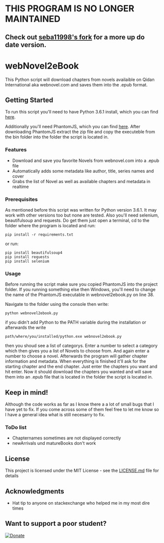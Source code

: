 # THIS PROGRAM IS NO LONGER MAINTAINED

## Check out [seba11998's fork](https://github.com/seba11998/webnovel2ebook/) for a more up do date version.


# webNovel2eBook
This Python script will download chapters from novels availaible on Qidan International aka webnovel.com and saves them into the .epub format.

## Getting Started

To run this script you'll need to have Python 3.6.1 install, which you can find [here](https://www.python.org/downloads/ "Python Download Link").

Additionally you'll need PhantomJS, which you can find [here](http://phantomjs.org/download.html "PhantomJS Download Link").
After downloading PhantomJS extract the zip file and copy the executeble from the bin folder into the folder the script is located in.

### Features

- Download and save you favorite Novels from webnovel.com into a .epub file
- Automatically adds some metadata like author, title, series names and cover
- Grabs the list of Novel as well as available chapters and metadata in realtime

### Prerequisites

As mentioned before this script was written for Python version 3.6.1. It may work with other versions too but none are tested.
Also you'll need selenium, beautifulsoup and requests. Do get them just open a terminal, cd to the folder where the program is located and run:
```
pip install -r requirements.txt
```
or run:
```
pip install beautifulsoup4
pip install requests
pip install selenium
```
### Usage

Before running the script make sure you copied PhantomJS into the project folder. If you running something else then Windows, you'll need to change the name of the PhantomJS executable in webnovel2ebook.py on line 38.

Navigate to the folder using the console then write:

```
python webnovel2ebook.py
```

if you didn't add Python to the PATH variable during the installation or afterwards the write

```
path/where/you/installed/python.exe webnovel2ebook.py
```

then you shoud see a list of categorys. Enter a number to select a category which then gives you a list of Novels to choose from. And again enter a number to choose a novel.
Afterwards the program will gather chapter information and metadata. When everything is finished it'll ask for the starting chapter and the end chapter. Just enter the chapters you want and hit enter.
Now it should download the chapters you wanted and will save them into an .epub file that is located in the folder the script is located in.

## Keep in mind!

Although the code works as far as I know there a a lot of small bugs that I have yet to fix. If you come across some of them feel free to let me know so I have a general idea what is still necesarry to fix.

### ToDo list

- Chapternames sometimes are not displayed correctly
- newArrivals und matureBooks don't work

## License

This project is licensed under the MIT License - see the [LICENSE.md](LICENSE.md) file for details

## Acknowledgments

* Hat tip to anyone on stackexchange who helped me in my most dire times

## Want to support a poor student?

[![Donate](https://img.shields.io/badge/Donate-PayPal-green.svg)](https://www.paypal.com/cgi-bin/webscr?cmd=_s-xclick&hosted_button_id=U7KDYY9UB9PMY)
